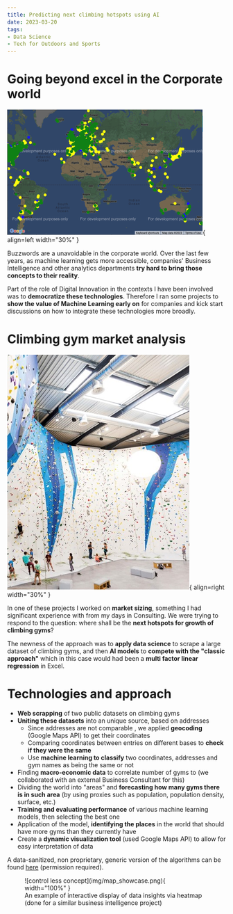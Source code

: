 ```yaml
---
title: Predicting next climbing hotspots using AI
date: 2023-03-20
tags:
- Data Science
- Tech for Outdoors and Sports
---
```

# Going beyond excel in the Corporate world

![gyms](img/gyms_scrapping.png){ align=left width="30%" }

Buzzwords are a unavoidable in the corporate world. Over the last few years, as machine learning gets more accessible, companies' Business Intelligence and other analytics departments **try hard to bring those concepts to their reality**.

Part of the role of Digital Innovation in the contexts I have been involved was to **democratize these technologies**. Therefore I ran some projects to **show the value of Machine Learning early on** for companies and kick start discussions on how to integrate these technologies more broadly.

# Climbing gym market analysis

![gyms](img/climbing_gym.jpg){ align=right width="30%" }

In one of these projects I worked on **market sizing**, something I had significant experience with from my days in Consulting. We were trying to respond to the question: where shall be the **next hotspots for growth of climbing gyms**?

The newness of the approach was to **apply data science** to scrape a large dataset of climbing gyms, and then **AI models** to **compete with the "classic approach"** which in this case would had been a **multi factor linear regression** in Excel.

# Technologies and approach

* **Web scrapping** of two public datasets on climbing gyms
* **Uniting these datasets** into an unique source, based on addresses
	* Since addresses are not comparable , we applied **geocoding** (Google Maps API) to get their coordinates
	* Comparing coordinates between entries on different bases to **check if they were the same**
	* Use **machine learning to classify** two coordinates, addresses and gym names as being the same or not
* Finding **macro-economic data** to correlate number of gyms to (we collaborated with an external Business Consultant for this)
* Dividing the world into "areas" and **forecasting how many gyms there is in such area** (by using proxies such as population, population density, surface, etc.)
* **Training and evaluating performance** of various machine learning models, then selecting the best one
* Application of the model, **identifying the places** in the world that should have more gyms than they currently have
* Create a **dynamic visualization tool** (used Google Maps API) to allow for easy interpretation of data

A data-sanitized, non proprietary, generic version of the algorithms can be found [here](https://drive.google.com/drive/folders/1nrFnYJ0pRVh6HYHlLpbyDnVkRncFfUHh?usp=share_link) (permission required).

<figure markdown>
  ![control less concept](img/map_showcase.png){ width="100%" }
  <figcaption>An example of interactive display of data insights via heatmap (done for a similar business intelligence project)</figcaption>
</figure>